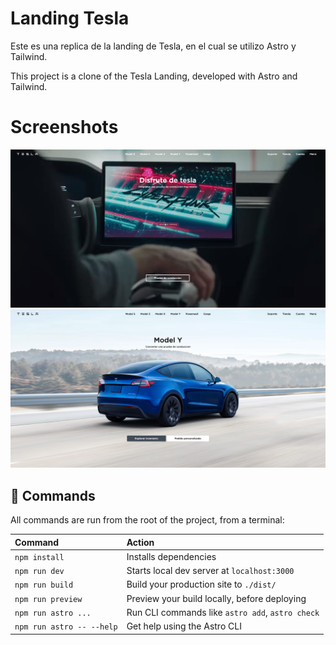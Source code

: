# Landing Tesla

Este es una replica de la landing de Tesla, en el cual se utilizo Astro y Tailwind.

This project is a clone of the Tesla Landing, developed with Astro and Tailwind.

# Screenshots

![Home 1](https://raw.githubusercontent.com/zalazarnatanael/landing-tesla/main/public/home1.png)
![Home 2](https://raw.githubusercontent.com/zalazarnatanael/landing-tesla/main/public/home2.png)

## 🧞 Commands

All commands are run from the root of the project, from a terminal:

| Command                   | Action                                           |
| :------------------------ | :----------------------------------------------- |
| `npm install`             | Installs dependencies                            |
| `npm run dev`             | Starts local dev server at `localhost:3000`      |
| `npm run build`           | Build your production site to `./dist/`          |
| `npm run preview`         | Preview your build locally, before deploying     |
| `npm run astro ...`       | Run CLI commands like `astro add`, `astro check` |
| `npm run astro -- --help` | Get help using the Astro CLI                     |


